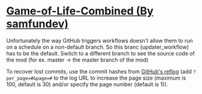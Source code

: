 # [Game-of-Life-Combined (By samfundev)](https://github.com/samfundev/Game-of-Life-Combined)

Unfortunately the way GitHub triggers workflows doesn't allow them to run on a schedule on a non-default branch. So this branc (updater_workflow) has to be the default. Switch to a different branch to see the source code of the mod (for ex. master -> the master branch of the mod)

To recover lost commits, use the commit hashes from [GitHub's reflog](https://api.github.com/repos/KtaneModules/Game-of-Life-Combined-samfundev/events) (add `?per_page=#&page=#` to the log URL to increase the page size (maximum is 100, default is 30) and/or specify the page number (default is 1)).
